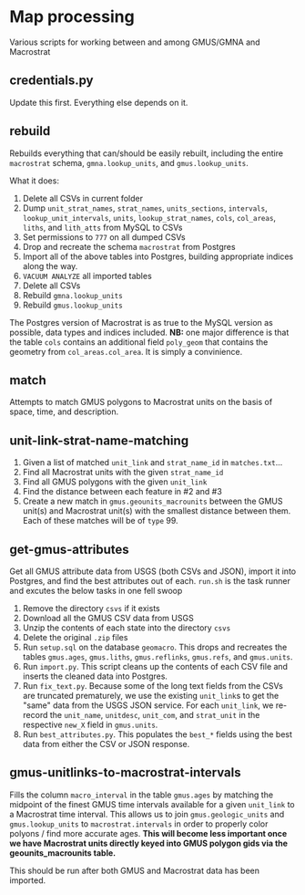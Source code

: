 # Map processing
Various scripts for working between and among GMUS/GMNA and Macrostrat

## credentials.py
Update this first. Everything else depends on it.

## rebuild
Rebuilds everything that can/should be easily rebuilt, including the entire ````macrostrat```` schema, ````gmna.lookup_units````, and ````gmus.lookup_units````.

What it does:

1. Delete all CSVs in current folder
2. Dump ````unit_strat_names````, ````strat_names````, ````units_sections````, ````intervals````, ````lookup_unit_intervals````, ````units````, ````lookup_strat_names````, ````cols````, ````col_areas````, ````liths````, and ````lith_atts```` from MySQL to CSVs
3. Set permissions to ````777```` on all dumped CSVs
4. Drop and recreate the schema ````macrostrat```` from Postgres
5. Import all of the above tables into Postgres, building appropriate indices along the way.
6. ````VACUUM ANALYZE```` all imported tables
7. Delete all CSVs
8. Rebuild ````gmna.lookup_units````
9. Rebuild ````gmus.lookup_units````

The Postgres version of Macrostrat is as true to the MySQL version as possible, data types and indices included. **NB:** one major difference is that the table ````cols```` contains an additional field ````poly_geom```` that contains the geometry from ````col_areas.col_area````. It is simply a convinience.

## match
Attempts to match GMUS polygons to Macrostrat units on the basis of space, time, and description.


## unit-link-strat-name-matching
1. Given a list of matched ````unit_link```` and ````strat_name_id```` in ````matches.txt````...
2. Find all Macrostrat units with the given ````strat_name_id````
3. Find all GMUS polygons with the given ````unit_link````
4. Find the distance between each feature in #2 and #3
5. Create a new match in ````gmus.geounits_macrounits```` between the GMUS unit(s) and Macrostrat unit(s) with the smallest distance between them. Each of these matches will be of ````type```` 99.

## get-gmus-attributes
Get all GMUS attribute data from USGS (both CSVs and JSON), import it into Postgres, and find the best attributes out of each. ````run.sh```` is the task runner and excutes the below tasks in one fell swoop

1. Remove the directory ````csvs```` if it exists
2. Download all the GMUS CSV data from USGS
3. Unzip the contents of each state into the directory ````csvs````
4. Delete the original ````.zip```` files
5. Run ````setup.sql```` on the database ````geomacro````. This drops and recreates the tables ````gmus.ages````, ````gmus.liths````, ````gmus.reflinks````, ````gmus.refs````, and ````gmus.units````.
6. Run ````import.py````. This script cleans up the contents of each CSV file and inserts the cleaned data into Postgres.
7. Run ````fix_text.py````. Because some of the long text fields from the CSVs are truncated prematurely, we use the existing ````unit_link````s to get the "same" data from the USGS JSON service. For each ````unit_link````, we re-record the ````unit_name````, ````unitdesc````, ````unit_com````, and ````strat_unit```` in the respective ````new_X```` field in ````gmus.units````.
8. Run ````best_attributes.py````. This populates the ````best_*```` fields using the best data from either the CSV or JSON response.


## gmus-unitlinks-to-macrostrat-intervals
Fills the column ````macro_interval```` in the table ````gmus.ages```` by matching the midpoint of the finest GMUS time intervals available for a given ````unit_link```` to a Macrostrat time interval. This allows us to join ````gmus.geologic_units```` and ````gmus.lookup_units```` to ````macrostrat.intervals```` in order to properly color polyons / find more accurate ages. **This will become less important once we have Macrostrat units directly keyed into GMUS polygon gids via the geounits_macrounits table.**

This should be run after both GMUS and Macrostrat data has been imported. 

